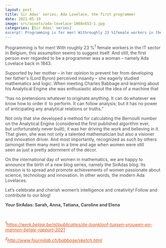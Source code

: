 ```yaml
---
layout: post
title: Sir Adas' series; Ada Lovelace, the first programmer
date: 2021-05-19
image: src/assets/ada-lovelace-1068x653-1.jpg
categories: [Sir Adas' series]
excerpt: Programming is for men! Withroughly 23 %1female workers in the IT sector in Belgium, this assumption seems to suggest itself. And still, the first person ever regarded to be a programmer was a woman  namelyAda Lovelaceback in 1843.
---
```




<p><span style="color:#4b4b4b">Programming is for men! With&nbsp;roughly 23 %<sup>1</sup>&nbsp;female workers in the IT sector in Belgium, this assumption seems to suggest itself. And still, the first person ever regarded to be a programmer was a woman – namely&nbsp;Ada Lovelace&nbsp;back in 1843.&nbsp;</span></p>

<p><span style="color:#4b4b4b">Supported by her mother – in her opinion to prevent her&nbsp;from developing her father's&nbsp;(Lord Byron)&nbsp;perceived insanity&nbsp;– she eagerly studied mathematics and logic. When meeting Charles Babbage and learning about his Analytical Engine she was enthusiastic about the idea of a machine that&nbsp;&nbsp;</span></p>

<p><span style="color:#4b4b4b">“has no pretensions whatever to originate&nbsp;anything. It can do whatever we know how&nbsp;to order it  to perform. It can follow analysis; but it has no power of anticipating any analytical relations or truths.”</span></p>

<p><span style="color:#4b4b4b">Not only that she developed a method for calculating the Bernoulli number on the Analytical Engine (considered the first&nbsp;published algorithm ever, but&nbsp;unfortunately never built), it was her driving the work and believing in it. That given, she was not only a talented mathematician but also a visioner and innovation driver.&nbsp;And&nbsp;most importantly, recognized&nbsp;as such&nbsp;by others (amongst them many&nbsp;men) in a time and age&nbsp;when&nbsp;women were&nbsp;still seen&nbsp;as just a&nbsp;pretty&nbsp;adornment of&nbsp;the décor.&nbsp;&nbsp;</span></p>

<p><span style="color:#4b4b4b">On the international day of women in mathematics, we are happy to announce the birth of a new blog series, namely the SirAdas blog. Its mission is to spread and promote achievements of women passionate about science, technology and innovation. In other words, the modern Ada Lovelaces.</span></p>

<p><span style="color:#4b4b4b">Let’s celebrate and cherish women’s&nbsp;intelligence and creativity!&nbsp;Follow&nbsp;and contribute to&nbsp;our blog!&nbsp;</span></p>

<p><span style="color:#4b4b4b"><strong>Your SirAdas: Sarah, Anna, Tatiana, Caroline and Elena</strong></span></p>

<p><span style="color:#4b4b4b">&nbsp;</span></p>

<p><span style="color:#4b4b4b"><em><sup>1</sup><a href="https://werk.belgie.be/nl/publicaties/de-loonkloof-tussen-vrouwen-en-mannen-belgie-rapport-2021" style="box-sizing:inherit; text-decoration:underline; text-decoration-skip:ink; transition:all 0.3s ease-in-out; color:#e75012">https://werk.belgie.be/nl/publicaties/de-loonkloof-tussen-vrouwen-en-mannen-belgie-rapport-2021 </a></em></span></p>

<p><span style="color:#4b4b4b"><em><sup>2</sup><a href="http://www.fourmilab.ch/babbage/sketch.html" style="box-sizing:inherit; text-decoration:underline; text-decoration-skip:ink; transition:all 0.3s ease-in-out; color:#e75012">http://www.fourmilab.ch/babbage/sketch.html</a></em></span></p>
